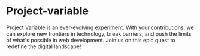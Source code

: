 # Project-variable
Project Variable is an ever-evolving experiment. With your contributions, we can explore new frontiers in technology, break barriers, and push the limits of what's possible in web development. Join us on this epic quest to redefine the digital landscape!
